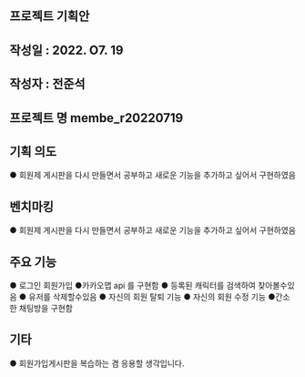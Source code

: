 ## 프로젝트 기획안
## 작성일 : 2022. O7. 19
## 작성자 : 전준석

## 프로젝트 명 membe_r20220719
## 기획 의도
● 회원제 게시판을 다시 만들면서 공부하고 새로운 기능을 추가하고 싶어서 구현하였음
## 벤치마킹
● 회원제 게시판을 다시 만들면서 공부하고 새로운 기능을 추가하고 싶어서 구현하였음

## 주요 기능
● 로그인 회원가입
●카카오맵 api 를 구현함 ● 등록된 캐릭터를 검색하여 찾아볼수있음 ● 유저를 삭제할수있음 ● 자신의 회원 탈퇴 기능
● 자신의 회원 수정 기능 ●간소한 채팅방을 구현함

## 기타
● 회원가입게시판을 복습하는 겸 응용할 생각입니다.





